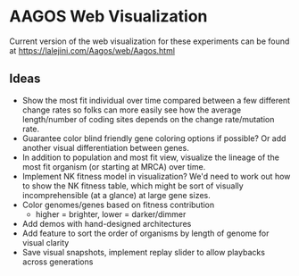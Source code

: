 # AAGOS Web Visualization

Current version of the web visualization for these experiments can be found at <https://lalejini.com/Aagos/web/Aagos.html>

## Ideas

- Show the most fit individual over time compared between a few different change rates so folks can
  more easily see how the average length/number of coding sites depends on the change rate/mutation rate.
- Guarantee color blind friendly gene coloring options if possible? Or add another visual differentiation
  between genes.
- In addition to population and most fit view, visualize the lineage of the most fit organism (or starting
  at MRCA) over time.
- Implement NK fitness model in visualization? We'd need to work out how to show the NK fitness table,
  which might be sort of visually incomprehensible (at a glance) at large gene sizes.
- Color genomes/genes based on fitness contribution
  - higher = brighter, lower = darker/dimmer
- Add demos with hand-designed architectures
- Add feature to sort the order of organisms by length of genome for visual clarity
- Save visual snapshots, implement replay slider to allow playbacks across generations